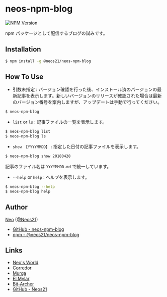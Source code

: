 # neos-npm-blog

[![NPM Version](https://img.shields.io/npm/v/@neos21/ccc.svg)](https://www.npmjs.com/package/@neos21/neos-npm-blog)

npm パッケージとして配信するブログの試みです。


## Installation

```sh
$ npm install -g @neos21/neos-npm-blog
```

## How To Use

- 引数未指定 : バージョン確認を行った後、インストール済のバージョンの最新記事を表示します。新しいバージョンのリリースが確認された場合は最新のバージョン番号を案内しますが、アップデートは手動で行ってください。

```sh
$ neos-npm-blog
```

- `list` or `ls` : 記事ファイルの一覧を表示します。

```sh
$ neos-npm-blog list
$ neos-npm-blog ls
```

- `show 【YYYYMMDD】` : 指定した日付の記事ファイルを表示します。

```sh
$ neos-npm-blog show 20180428
```

記事のファイル名は `YYYYMMDD.md` で統一しています。

- `--help` or `help` : ヘルプを表示します。

```sh
$ neos-npm-blog --help
$ neos-npm-blog help
```


## Author

[Neo](http://neo.s21.xrea.com/) ([@Neos21](https://twitter.com/neos21))

- [GitHub - neos-npm-blog](https://github.com/Neos21/neos-npm-blog)
- [npm - @neos21/neos-npm-blog](https://www.npmjs.com/package/@neos21/neos-npm-blog)


## Links

- [Neo's World](http://neo.s21.xrea.com/)
- [Corredor](http://neos21.hatenablog.com/)
- [Murga](http://neos21.hatenablog.jp/)
- [El Mylar](http://neos21.hateblo.jp/)
- [Bit-Archer](http://bit-archer.hatenablog.com/)
- [GitHub - Neos21](https://github.com/Neos21/)
